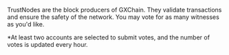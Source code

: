 TrustNodes are the block producers of GXChain. They validate transactions and ensure the safety of the network. You may vote for as many witnesses as you'd like.

*At least two accounts are selected to submit votes, and the number of votes is updated every hour.